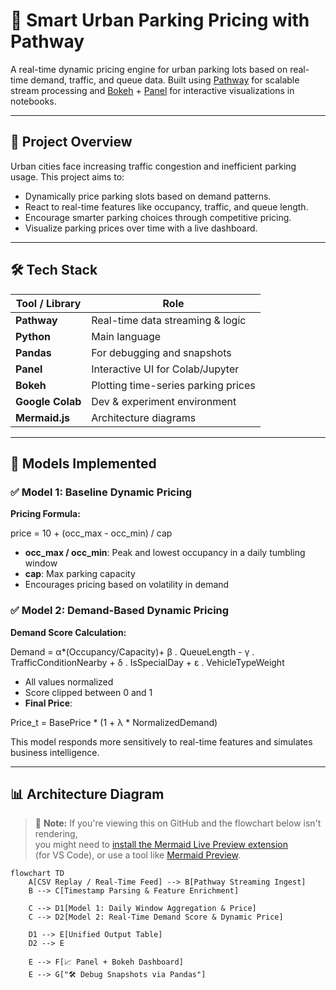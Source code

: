 # 🚗 Smart Urban Parking Pricing with Pathway

A real-time dynamic pricing engine for urban parking lots based on real-time demand, traffic, and queue data. Built using [Pathway](https://pathway.com/) for scalable stream processing and [Bokeh](https://docs.bokeh.org/en/latest/) + [Panel](https://panel.holoviz.org/) for interactive visualizations in notebooks.

---

## 📌 Project Overview

Urban cities face increasing traffic congestion and inefficient parking usage. This project aims to:

- Dynamically price parking slots based on demand patterns.
- React to real-time features like occupancy, traffic, and queue length.
- Encourage smarter parking choices through competitive pricing.
- Visualize parking prices over time with a live dashboard.

---

## 🛠 Tech Stack

| Tool / Library        | Role                                |
|-----------------------|-------------------------------------|
| **Pathway**           | Real-time data streaming & logic    |
| **Python**            | Main language                       |
| **Pandas**            | For debugging and snapshots         |
| **Panel**             | Interactive UI for Colab/Jupyter    |
| **Bokeh**             | Plotting time-series parking prices |
| **Google Colab**      | Dev & experiment environment        |
| **Mermaid.js**        | Architecture diagrams               |


---

## 🧠 Models Implemented

### ✅ Model 1: Baseline Dynamic Pricing

**Pricing Formula:**

price = 10 + (occ_max - occ_min) / cap

- **occ_max / occ_min**: Peak and lowest occupancy in a daily tumbling window
- **cap**: Max parking capacity
- Encourages pricing based on volatility in demand

### ✅ Model 2: Demand-Based Dynamic Pricing

**Demand Score Calculation:**

Demand = α*(Occupancy/Capacity)+ β . QueueLength - γ . TrafficConditionNearby + δ . IsSpecialDay + ε . VehicleTypeWeight

- All values normalized
- Score clipped between 0 and 1
- **Final Price**:

Price_t = BasePrice * (1 + λ * NormalizedDemand)


This model responds more sensitively to real-time features and simulates business intelligence.

---

## 📊 Architecture Diagram

> 📝 **Note:** If you're viewing this on GitHub and the flowchart below isn't rendering,  
> you might need to [install the Mermaid Live Preview extension](https://marketplace.visualstudio.com/items?itemName=vstirbu.vscode-mermaid-preview)  
> (for VS Code), or use a tool like [Mermaid Preview](https://marketplace.visualstudio.com/items?itemName=bierner.markdown-mermaid).

```mermaid
flowchart TD
    A[CSV Replay / Real-Time Feed] --> B[Pathway Streaming Ingest]
    B --> C[Timestamp Parsing & Feature Enrichment]
    
    C --> D1[Model 1: Daily Window Aggregation & Price]
    C --> D2[Model 2: Real-Time Demand Score & Dynamic Price]
    
    D1 --> E[Unified Output Table]
    D2 --> E

    E --> F[📈 Panel + Bokeh Dashboard]
    E --> G["🛠 Debug Snapshots via Pandas"]




